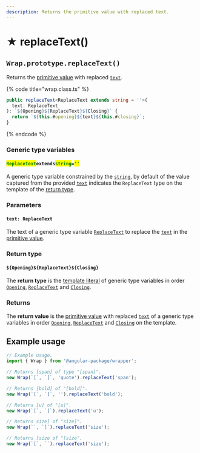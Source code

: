 ```yaml
---
description: Returns the primitive value with replaced text.
---
```


# ★ replaceText()

## `Wrap.prototype.replaceText()`

Returns the [primitive value](valueof.md) with replaced [`text`](../accessors/get-text.md).

{% code title="wrap.class.ts" %}
```typescript
public replaceText<ReplaceText extends string = ''>(
  text: ReplaceText
): `${Opening}${ReplaceText}${Closing}` {
  return `${this.#opening}${text}${this.#closing}`;
}
```
{% endcode %}

### Generic type variables

#### <mark style="color:green;">**`ReplaceText`**</mark>**`extends`**<mark style="color:green;">**`string`**</mark>**`=`**<mark style="color:green;">**`''`**</mark>

A generic type variable constrained by the [`string`](https://www.typescriptlang.org/docs/handbook/basic-types.html#string), by default of the value captured from the provided [`text`](replacetext.md#text-replacetext) indicates the `ReplaceText` type on the template of the [return type](replacetext.md#return-type).

### Parameters

#### `text: ReplaceText`

The text of a generic type variable [`ReplaceText`](replacetext.md#replacetext-extends-string) to replace the [`text`](../accessors/get-text.md) in the [primitive value](valueof.md).

### Return type

#### `${Opening}${ReplaceText}${Closing}`

The **return type** is the [template literal](https://www.typescriptlang.org/docs/handbook/2/template-literal-types.html) of generic type variables in order [`Opening`](../generic-type-variables.md#wrap-opening), [`ReplaceText`](replacetext.md#replacetextextendsstring) and [`Closing`](../generic-type-variables.md#wrap-closing).&#x20;

### Returns

The **return value** is the [primitive value](valueof.md) with replaced [`text`](../accessors/get-text.md) of a generic type variables in order [`Opening`](../generic-type-variables.md#wrap-opening), [`ReplaceText`](replacetext.md#replacetextextendsstring) and [`Closing`](../generic-type-variables.md#wrap-closing) on the template.

## Example usage

```typescript
// Example usage.
import { Wrap } from '@angular-package/wrapper';

// Returns [span] of type "[span]".
new Wrap(`[`, `]`, 'quote').replaceText('span');

// Returns [bold] of "[bold]".
new Wrap(`[`, `]`, '').replaceText('bold');

// Returns [u] of "[u]".
new Wrap(`[`, `]`).replaceText('u');

// Returns size] of "size]".
new Wrap(``, `]`).replaceText('size');

// Returns [size of "[size".
new Wrap(`[`, ``).replaceText('size');
```

